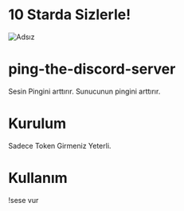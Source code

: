 # 10 Starda Sizlerle!
![Adsız](https://i.imgur.com/B0bkRff.gif)

# ping-the-discord-server
Sesin Pingini arttırır. Sunucunun pingini arttırır.

# Kurulum
Sadece Token Girmeniz Yeterli. 

# Kullanım

!sese vur
